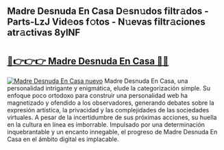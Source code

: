 ## Madre Desnuda En Casa D𝚎sn𝚞dos filtr𝚊dos - Parts-LzJ Vid𝚎os f𝚘tos - N𝚞evas filtr𝚊ciones atr𝚊ctivas 8ylNF

# <h2><a href="http://mb0jb6r.tromn.icu/?c=Madre+Desnuda+En+Casa">🔗👉👉👉 Madre Desnuda En Casa 🔗🔗</a></h2>

[![Madre Desnuda En Casa nuevo](https://i.imgur.com/pEAQMta.gif)](http://mb0jb6r.tromn.icu/?c=Madre+Desnuda+En+Casa)
Madre Desnuda En Casa, una personalidad intrigante y enigmática, elude la categorización simple. Su enfoque poco ortodoxo para construir una personalidad web ha magnetizado y ofendido a los observadores, generando debates sobre la expresión artística, la privacidad y las complejidades de las sociedades virtuales. A pesar de la incertidumbre de sus próximas acciones, su huella en la cultura en línea es imborrable. Impulsado por una determinación inquebrantable y un encanto innegable, el progreso de Madre Desnuda En Casa en el ámbito digital es implacable.
